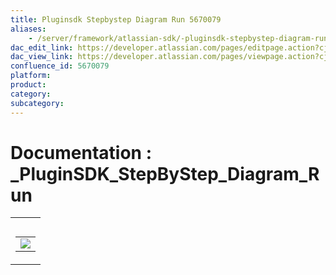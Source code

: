 ```yaml
---
title: Pluginsdk Stepbystep Diagram Run 5670079
aliases:
    - /server/framework/atlassian-sdk/-pluginsdk-stepbystep-diagram-run-5670079.html
dac_edit_link: https://developer.atlassian.com/pages/editpage.action?cjm=wozere&pageId=5670079
dac_view_link: https://developer.atlassian.com/pages/viewpage.action?cjm=wozere&pageId=5670079
confluence_id: 5670079
platform:
product:
category:
subcategory:
---
```

# Documentation : \_PluginSDK\_StepByStep\_Diagram\_Run

<table>
<colgroup>
<col style="width: 100%" />
</colgroup>
<tbody>
<tr class="odd">
<td><table>
<caption> </caption>
<tbody>
<tr class="odd">
<td><img src="/server/framework/atlassian-sdk/images/5865630.png" class="gliffy-macro-image" /></td>
</tr>
</tbody>
</table></td>
</tr>
</tbody>
</table>





















































































































































































































































